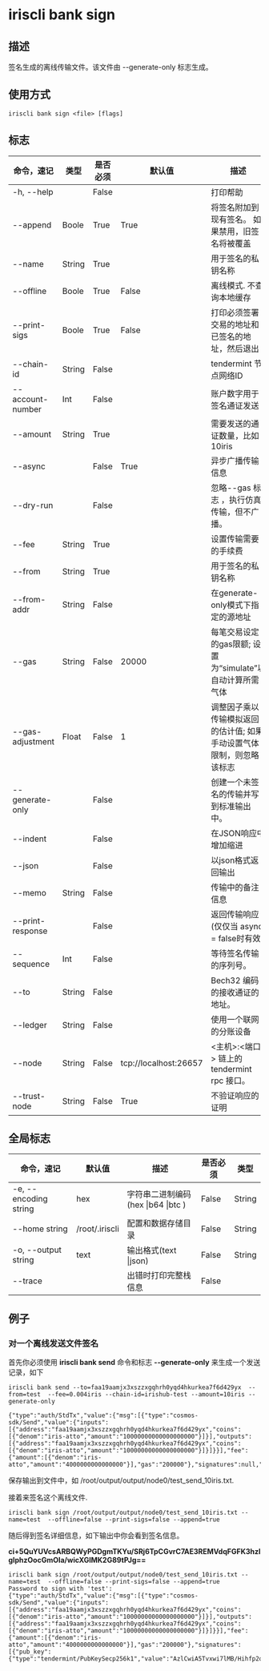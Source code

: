 # iriscli bank sign

## 描述

签名生成的离线传输文件。该文件由 --generate-only 标志生成。

## 使用方式

```
iriscli bank sign <file> [flags]
```

 

## 标志

| 命令，速记       | 类型   | 是否必须 | 默认值                | 描述                                                         |
| ---------------- | ------ | -------- | --------------------- | ------------------------------------------------------------ |
| -h, --help       |        | False    |                       | 打印帮助                                                     |
| --append         | Boole  | True     | True                  | 将签名附加到现有签名。 如果禁用，旧签名将被覆盖              |
| --name           | String | True     |                       | 用于签名的私钥名称                                           |
| --offline        | Boole  | True     | False                 | 离线模式. 不查询本地缓存                                     |
| --print-sigs     | Boole  | True     | False                 | 打印必须签署交易的地址和已签名的地址，然后退出               |
| --chain-id       | String | False    |                       | tendermint 节点网络ID                                        |
| --account-number | Int    | False    |                       | 账户数字用于签名通证发送                                     |
| --amount         | String | True     |                       | 需要发送的通证数量，比如10iris                               |
| --async          |        | False    | True                  | 异步广播传输信息                                             |
| --dry-run        |        | False    |                       | 忽略--gas 标志 ，执行仿真传输，但不广播。                    |
| --fee            | String | True     |                       | 设置传输需要的手续费                                         |
| --from           | String | True     |                       | 用于签名的私钥名称                                           |
| --from-addr      | String | False    |                       | 在generate-only模式下指定的源地址                            |
| --gas            | String | False    | 20000                 | 每笔交易设定的gas限额; 设置为“simulate”以自动计算所需气体    |
| --gas-adjustment | Float  | False    | 1                     | 调整因子乘以传输模拟返回的估计值; 如果手动设置气体限制，则忽略该标志 |
| --generate-only  |        | False    |                       | 创建一个未签名的传输并写到标准输出中。                       |
| --indent         |        | False    |                       | 在JSON响应中增加缩进                                         |
| --json           |        | False    |                       | 以json格式返回输出                                           |
| --memo           | String | False    |                       | 传输中的备注信息                                             |
| --print-response |        | False    |                       | 返回传输响应 (仅仅当 async = false时有效)                    |
| --sequence       | Int    | False    |                       | 等待签名传输的序列号。                                       |
| --to             | String | False    |                       | Bech32 编码的接收通证的地址。                                |
| --ledger         | String | False    |                       | 使用一个联网的分账设备                                       |
| --node           | String | False    | tcp://localhost:26657 | <主机>:<端口> 链上的tendermint rpc 接口。                    |
| --trust-node     | String | False    | True                  | 不验证响应的证明                                             |



## 全局标志

| 命令，速记            | 默认值         | 描述                                | 是否必须 | 类型   |
| --------------------- | -------------- | ----------------------------------- | -------- | ------ |
| -e, --encoding string | hex            | 字符串二进制编码 (hex \|b64 \|btc ) | False    | String |
| --home string         | /root/.iriscli | 配置和数据存储目录                  | False    | String |
| -o, --output string   | text           | 输出格式(text \|json)               | False    | String |
| --trace               |                | 出错时打印完整栈信息                | False    |        |

## 例子

### 对一个离线发送文件签名

首先你必须使用 **iriscli bank send**  命令和标志 **--generate-only** 来生成一个发送记录，如下

```  
iriscli bank send --to=faa19aamjx3xszzxgqhrh0yqd4hkurkea7f6d429yx  --from=test  --fee=0.004iris --chain-id=irishub-test --amount=10iris --generate-only

{"type":"auth/StdTx","value":{"msg":[{"type":"cosmos-sdk/Send","value":{"inputs":[{"address":"faa19aamjx3xszzxgqhrh0yqd4hkurkea7f6d429yx","coins":[{"denom":"iris-atto","amount":"10000000000000000000"}]}],"outputs":[{"address":"faa19aamjx3xszzxgqhrh0yqd4hkurkea7f6d429yx","coins":[{"denom":"iris-atto","amount":"10000000000000000000"}]}]}}],"fee":{"amount":[{"denom":"iris-atto","amount":"4000000000000000"}],"gas":"200000"},"signatures":null,"memo":""}}
```



保存输出到文件中，如  /root/output/output/node0/test_send_10iris.txt.

接着来签名这个离线文件.

```
iriscli bank sign /root/output/output/node0/test_send_10iris.txt --name=test  --offline=false --print-sigs=false --append=true
```

随后得到签名详细信息，如下输出中你会看到签名信息。 

**ci+5QuYUVcsARBQWyPGDgmTKYu/SRj6TpCGvrC7AE3REMVdqFGFK3hzlgIphzOocGmOIa/wicXGlMK2G89tPJg==**

```
iriscli bank sign /root/output/output/node0/test_send_10iris.txt --name=test  --offline=false --print-sigs=false --append=true
Password to sign with 'test':
{"type":"auth/StdTx","value":{"msg":[{"type":"cosmos-sdk/Send","value":{"inputs":[{"address":"faa19aamjx3xszzxgqhrh0yqd4hkurkea7f6d429yx","coins":[{"denom":"iris-atto","amount":"10000000000000000000"}]}],"outputs":[{"address":"faa19aamjx3xszzxgqhrh0yqd4hkurkea7f6d429yx","coins":[{"denom":"iris-atto","amount":"10000000000000000000"}]}]}}],"fee":{"amount":[{"denom":"iris-atto","amount":"4000000000000000"}],"gas":"200000"},"signatures":[{"pub_key":{"type":"tendermint/PubKeySecp256k1","value":"AzlCwiA5Tvxwi7lMB/Hihfp2qnaks5Wrrgkg/Jy7sEkF"},"signature":"ci+5QuYUVcsARBQWyPGDgmTKYu/SRj6TpCGvrC7AE3REMVdqFGFK3hzlgIphzOocGmOIa/wicXGlMK2G89tPJg==","account_number":"0","sequence":"2"}],"memo":""}}
```

